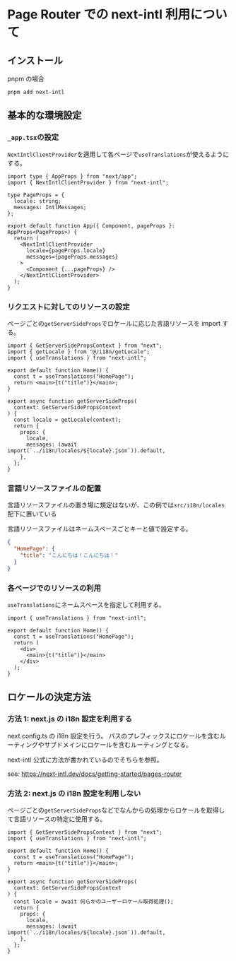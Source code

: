 # Page Router での next-intl 利用について

## インストール

pnpm の場合

```
pnpm add next-intl
```

## 基本的な環境設定

### `_app.tsx`の設定

`NextIntlClientProvider`を適用して各ページで`useTranslations`が使えるようにする。

```typescript:src/pages/_app.tsx
import type { AppProps } from "next/app";
import { NextIntlClientProvider } from "next-intl";

type PageProps = {
  locale: string;
  messages: IntlMessages;
};

export default function App({ Component, pageProps }: AppProps<PageProps>) {
  return (
    <NextIntlClientProvider
      locale={pageProps.locale}
      messages={pageProps.messages}
    >
      <Component {...pageProps} />
    </NextIntlClientProvider>
  );
}
```

### リクエストに対してのリソースの設定

ページごとの`getServerSideProps`でロケールに応じた言語リソースを import する。

```typescript:src/pages/index.tsx
import { GetServerSidePropsContext } from "next";
import { getLocale } from "@/i18n/getLocale";
import { useTranslations } from "next-intl";

export default function Home() {
  const t = useTranslations("HomePage");
  return <main>{t("title")}</main>;
}

export async function getServerSideProps(
  context: GetServerSidePropsContext
) {
  const locale = getLocale(context);
  return {
    props: {
      locale,
      messages: (await import(`../i18n/locales/${locale}.json`)).default,
    },
  };
}
```

### 言語リソースファイルの配置

言語リソースファイルの置き場に規定はないが、この例では`src/i18n/locales`配下に置いている

言語リソースファイルはネームスペースごとキーと値で設定する。

```json:src/i18n/locales/ja.json
{
  "HomePage": {
    "title": "こんにちは！こんにちは！"
  }
}
```

### 各ページでのリソースの利用

`useTranslations`にネームスペースを指定して利用する。

```typescript:src/app/page.tsx
import { useTranslations } from "next-intl";

export default function Home() {
  const t = useTranslations("HomePage");
  return (
    <div>
      <main>{t("title")}</main>
    </div>
  );
}
```

## ロケールの決定方法

### 方法 1: next.js の i18n 設定を利用する

next.config.ts の i18n 設定を行う。
パスのプレフィックスにロケールを含むルーティングやサブドメインにロケールを含むルーティングとなる。

next-intl 公式に方法が書かれているのでそちらを参照。

see: https://next-intl.dev/docs/getting-started/pages-router

### 方法 2: next.js の i18n 設定を利用しない

ページごとの`getServerSideProps`などでなんからの処理からロケールを取得して言語リソースの特定に使用する。

```typescript:src/pages/index.tsx
import { GetServerSidePropsContext } from "next";
import { useTranslations } from "next-intl";

export default function Home() {
  const t = useTranslations("HomePage");
  return <main>{t("title")}</main>;
}

export async function getServerSideProps(
  context: GetServerSidePropsContext
) {
  const locale = await 何らかのユーザーロケール取得処理();
  return {
    props: {
      locale,
      messages: (await import(`../i18n/locales/${locale}.json`)).default,
    },
  };
}
```

